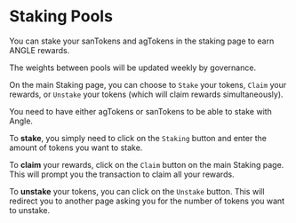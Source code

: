 # Staking Pools

You can stake your sanTokens and agTokens in the staking page to earn ANGLE rewards.

The weights between pools will be updated weekly by governance.

On the main Staking page, you can choose to `Stake` your tokens, `Claim` your rewards, or `Unstake` your tokens (which will claim rewards simultaneously).

You need to have either agTokens or sanTokens to be able to stake with Angle.

To **stake**, you simply need to click on the `Staking` button and enter the amount of tokens you want to stake.

To **claim** your rewards, click on the `Claim` button on the main Staking page. This will prompt you the transaction to claim all your rewards.

To **unstake** your tokens, you can click on the `Unstake` button. This will redirect you to another page asking you for the number of tokens you want to unstake.
